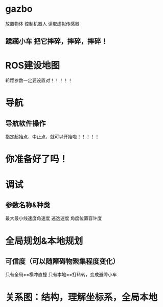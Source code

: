 # gazbo

 放置物体
 控制机器人
 读取虚拟传感器
## 蹂躏小车 把它摔碎，摔碎，摔碎！

# ROS建设地图

轮距参数一定要设置对！！！！！

# 导航

## 导航软件操作

指定起始点、中止点，就可以开始啦！！！！！

# 你准备好了吗！

# 调试

## 参数名称&种类

最大最小线速度角速度 逃逸速度 角度位置容许度

# 全局规划&本地规划

## 可信度（可以随障碍物聚集程度变化）

只有全局==横冲直撞
只有本地==打转转，变成避障小车

# 关系图：结构，理解坐标系，全局本地
